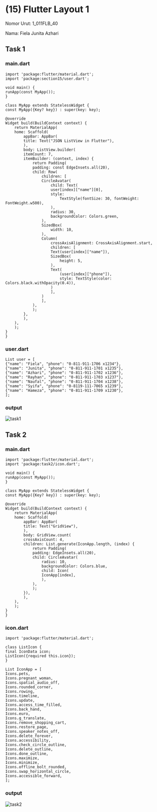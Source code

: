 # (15) Flutter Layout 1 
Nomor Urut: 1_011FLB_40

Nama: Fiela Junita Azhari

## Task 1
### main.dart
    import 'package:flutter/material.dart';
    import 'package:section15/user.dart';

    void main() {
    runApp(const MyApp());
    }

    class MyApp extends StatelessWidget {
    const MyApp({Key? key}) : super(key: key);

    @override
    Widget build(BuildContext context) {
        return MaterialApp(
        home: Scaffold(
            appBar: AppBar(
            title: Text("JSON ListView in Flutter"),
            ),
            body: ListView.builder(
            itemCount: 7,
            itemBuilder: (context, index) {
                return Padding(
                padding: const EdgeInsets.all(20),
                child: Row(
                    children: [
                    CircleAvatar(
                        child: Text(
                        user[index]["name"][0],
                        style:
                            TextStyle(fontSize: 30, fontWeight: FontWeight.w500),
                        ),
                        radius: 30,
                        backgroundColor: Colors.green,
                    ),
                    SizedBox(
                        width: 10,
                    ),
                    Column(
                        crossAxisAlignment: CrossAxisAlignment.start,
                        children: [
                        Text(user[index]["name"]),
                        SizedBox(
                            height: 5,
                        ),
                        Text(
                            (user[index]["phone"]),
                            style: TextStyle(color: Colors.black.withOpacity(0.4)),
                        )
                        ],
                    )
                    ],
                ),
                );
            },
            ),
        ),
        );
    }
    }

### user.dart
    List user = [
    {"name": "Fiela", "phone": "0-811-911-1706 x1234"},
    {"name": "Junita", "phone": "0-811-911-1701 x1235"},
    {"name": "Azhari", "phone": "0-811-911-1702 x1236"},
    {"name": "Rayhan", "phone": "0-811-911-1703 x1237"},
    {"name": "Naufal", "phone": "0-811-911-1704 x1238"},
    {"name": "Syifa", "phone": "0-8119-111-7065 x1239"},
    {"name": "Hameza", "phone": "0-811-911-1709 x1230"},
    ];

### output
![task1](../screenshots/task1.png)

## Task 2
### main.dart
    import 'package:flutter/material.dart';
    import 'package:task2/icon.dart';

    void main() {
    runApp(const MyApp());
    }

    class MyApp extends StatelessWidget {
    const MyApp({Key? key}) : super(key: key);

    @override
    Widget build(BuildContext context) {
        return MaterialApp(
        home: Scaffold(
            appBar: AppBar(
            title: Text("GridView"),
            ),
            body: GridView.count(
            crossAxisCount: 4,
            children: List.generate(IconApp.length, (index) {
                return Padding(
                padding: EdgeInsets.all(20),
                child: CircleAvatar(
                    radius: 10,
                    backgroundColor: Colors.blue,
                    child: Icon(
                    IconApp[index],
                    ),
                ),
                );
            }),
            ),
        ),
        );
    }
    }

### icon.dart
    import 'package:flutter/material.dart';

    class ListIcon {
    final IconData icon;
    ListIcon({required this.icon});
    }

    List IconApp = [
    Icons.pets,
    Icons.pregnant_woman,
    Icons.spatial_audio_off,
    Icons.rounded_corner,
    Icons.rowing,
    Icons.timeline,
    Icons.update,
    Icons.access_time_filled,
    Icons.back_hand,
    Icons.euro,
    Icons.g_translate,
    Icons.remove_shopping_cart,
    Icons.restore_page,
    Icons.speaker_notes_off,
    Icons.delete_forever,
    Icons.accessibility,
    Icons.check_circle_outline,
    Icons.delete_outline,
    Icons.done_outline,
    Icons.maximize,
    Icons.minimize,
    Icons.offline_bolt_rounded,
    Icons.swap_horizontal_circle,
    Icons.accessible_forward,
    ];

### output
![task2](../screenshots/task2.png)
